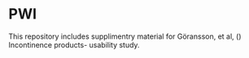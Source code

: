 # PWI
This repository includes supplimentry material for Göransson, et al, () Incontinence products- usability study.
